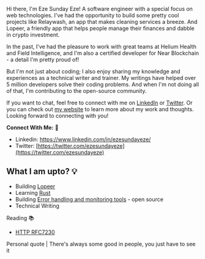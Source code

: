 Hi there, 
I'm Eze Sunday Eze! A software engineer with a special focus on web technologies. I've had the opportunity to build some pretty cool projects like Relaywash, an app that makes cleaning services a breeze. And Lopeer, a friendly app that helps people manage their finances and dabble in crypto investment. 

In the past, I've had the pleasure to work with great teams at Helium Health and Field Intelligence, and I'm also a certified developer for Near Blockchain - a detail I'm pretty proud of! 

But I'm not just about coding; I also enjoy sharing my knowledge and experiences as a technical writer and trainer. My writings have helped over 5 million developers solve their coding problems. And when I'm not doing all of that, I'm contributing to the open-source community. 

If you want to chat, feel free to connect with me on [LinkedIn](https://www.linkedin.com/in/ezesundayeze/) or [Twitter](https://twitter.com/ezesundayeze). Or you can check out [my website](https://ezesunday.com) to learn more about my work and thoughts. Looking forward to connecting with you!

**Connect With Me:** 🍒

- Linkedin: https://www.linkedin.com/in/ezesundayeze/
- Twitter: [https://twitter.com/ezesundayeze](https://twitter.com/ezesundayeze)

## What I am upto? 💡
* Building [Lopeer](lopeer.com)
* Learning [Rust](https://ezesunday.com/blog/use-rust-in-a-node-js-project/)
* Building [Error handling and monitoring tools](https://github.com/ezesundayeze/olamma) - open source
* Technical Writing

Reading 📚
- [HTTP RFC7230](https://datatracker.ietf.org/doc/html/rfc7230)

Personal quote
| There's always some good in people, you just have to see it


